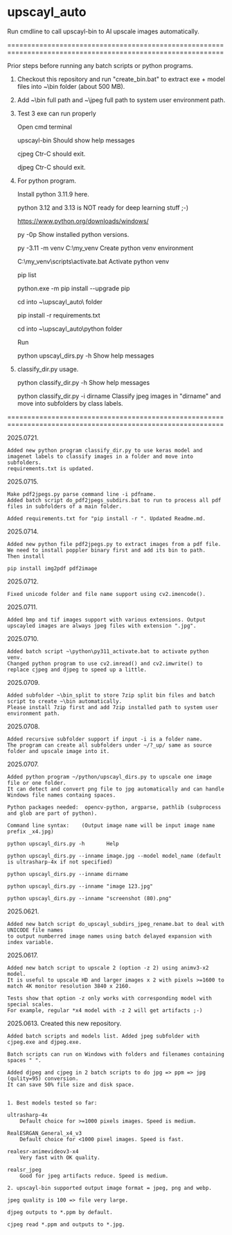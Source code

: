 # upscayl_auto
Run cmdline to call upscayl-bin to AI upscale images automatically.

============================================================================================================

Prior steps before running any batch scripts or python programs.

1. Checkout this repository and run "create_bin.bat" to extract exe + model files into ~\bin folder (about 500 MB).

2. Add ~\bin full path and ~\jpeg full path to system user environment path.

3. Test 3 exe can run properly

	Open cmd terminal
	
	upscayl-bin         Should show help messages
	
	cjpeg				Ctr-C should exit.
	
	djpeg				Ctr-C should exit.

4. For python program.

	Install python 3.11.9 here. 
	
	python 3.12 and 3.13 is NOT ready for deep learning stuff ;-)
	
	https://www.python.org/downloads/windows/
	

	py -0p        Show installed python versions.
	
	py -3.11 -m venv C:\my_venv          Create python venv environment
	
	C:\my_venv\scripts\activate.bat		 Activate python venv
	
	pip list

	python.exe -m pip install --upgrade pip

	cd into ~\upscayl_auto\ folder
	
	pip install -r requirements.txt
	
	cd into ~\upscayl_auto\python folder
	
	Run 
	
	python upscayl_dirs.py -h        Show help messages


5. classify_dir.py usage.

	python classify_dir.py -h        Show help messages

	python classify_dir.py -i dirname        Classify jpeg images in "dirname" and move into subfolders by class labels.


============================================================================================================

2025.0721.

	Added new python program classify_dir.py to use keras model and imagenet labels to classify images in a folder and move into subfolders.
	requirements.txt is updated.

2025.0715.

	Make pdf2jpegs.py parse command line -i pdfname.
	Added batch script do_pdf2jpegs_subdirs.bat to run to process all pdf files in subfolders of a main folder.
	
	Added requirements.txt for "pip install -r ". Updated Readme.md.

2025.0714.

	Added new python file pdf2jpegs.py to extract images from a pdf file.
	We need to install poppler binary first and add its bin to path.
	Then install
	
	pip install img2pdf pdf2image
	

2025.0712.

	Fixed unicode folder and file name support using cv2.imencode().

2025.0711.

	Added bmp and tif images support with various extensions. Output upscayled images are always jpeg files with extension ".jpg".

2025.0710.

	Added batch script ~\python\py311_activate.bat to activate python venv.
	Changed python program to use cv2.imread() and cv2.imwrite() to replace cjpeg and djpeg to speed up a little.
	
	
2025.0709.

	Added subfolder ~\bin_split to store 7zip split bin files and batch script to create ~\bin automatically.
	Please install 7zip first and add 7zip installed path to system user environment path.
	

2025.0708.

	Added recursive subfolder support if input -i is a folder name.
	The program can create all subfolders under ~/?_up/ same as source folder and upscale image into it.

2025.0707.

	Added python program ~/python/upscayl_dirs.py to upscale one image file or one folder.
	It can detect and convert png file to jpg automatically and can handle Windows file names containg spaces.
	
	Python packages needed:  opencv-python, argparse, pathlib (subprocess and glob are part of python).
	
	Command line syntax:	(Output image name will be input image name prefix _x4.jpg)
	
	python upscayl_dirs.py -h		Help
	
	python upscayl_dirs.py --inname image.jpg --model model_name (default is ultrasharp-4x if not specified)
	
	python upscayl_dirs.py --inname dirname
	
	python upscayl_dirs.py --inname "image 123.jpg"
	
	python upscayl_dirs.py --inname "screenshot (80).png"
	

2025.0621.

	Added new batch script do_upscayl_subdirs_jpeg_rename.bat to deal with UNICODE file names
	to output numberred image names using batch delayed expansion with index variable.

2025.0617.

	Added new batch script to upscale 2 (option -z 2) using animv3-x2 model.
	It is useful to upscale HD and larger images x 2 with pixels >=1600 to match 4K monitor resolution 3840 x 2160.
	
	Tests show that option -z only works with corresponding model with special scales.
	For example, regular *x4 model with -z 2 will get artifacts ;-)


2025.0613.	Created this new repository.

	Added batch scripts and models list. Added jpeg subfolder with cjpeg.exe and djpeg.exe.
	
	Batch scripts can run on Windows with folders and filenames containing spaces " ".
	
	Added djpeg and cjpeg in 2 batch scripts to do jpg => ppm => jpg (qulity=95) conversion.
	It can save 50% file size and disk space.

	
	1. Best models tested so far:
	
	ultrasharp-4x	
		Default choice for >=1000 pixels images. Speed is medium.
	
	RealESRGAN_General_x4_v3	
		Default choice for <1000 pixel images. Speed is fast.
		
	realesr-animevideov3-x4
		Very fast with OK quality.
		
	realsr_jpeg
		Good for jpeg artifacts reduce. Speed is medium.
		
	2. upscayl-bin supported output image format = jpeg, png and webp.
	
	jpeg quality is 100 => file very large.
	
	djpeg outputs to *.ppm by default.
	
	cjpeg read *.ppm and outputs to *.jpg.
	
	